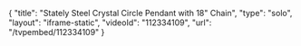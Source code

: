 {
    "title": "Stately Steel Crystal Circle Pendant with 18\" Chain",
    "type": "solo",
    "layout": "iframe-static",
    "videoId": "112334109",
    "url": "\/tvpembed\/112334109"
}